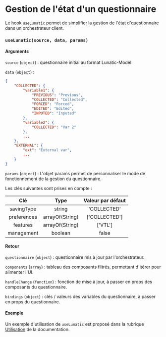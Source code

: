 # Gestion de l'état d'un questionnaire

Le hook `useLunatic` permet de simplifier la gestion de l'état d'questionnaire dans un orchestrateur client.

### `useLunatic(source, data, params)`

#### Arguments

`source` (`object`) : questionnaire initial au format Lunatic-Model

`data` (`object`) :

```json
{
	"COLLECTED": {
		"variable1": {
			"PREVIOUS": "Previous",
			"COLLECTED": "Collected",
			"FORCED": "Forced",
			"EDITED": "Edited",
			"INPUTED": "Inputed"
		},
		"variable2": {
			"COLLECTED": "Var 2"
		},
		...
	},
	"EXTERNAL": {
		"ext": "External var",
		...
	}
}
```

`params` (`object`) : L'objet params permet de personnaliser le mode de fonctionnement de la gestion du questionnaire.

Les clés suivantes sont prises en compte :

|     Clé     |      Type       | Valeur par défaut |
| :---------: | :-------------: | :---------------: |
| savingType  |     string      |    'COLLECTED'    |
| preferences | arrayOf(String) |   ['COLLECTED']   |
|  features   | arrayOf(String) |      ['VTL']      |
| management  |     boolean     |       false       |

#### Retour

`questionnaire` (`object`) : questionnaire mis à jour par l'orchestrateur.

`components` (`array`) : tableau des composants filtrés, permettant d'itérer pour alimenter l'UI.

`handleChange` (`function`) : fonction de mise à jour, à passer en props des composants du questionnaire.

`bindings` (`object`) : clés / valeurs des variables du questionnaire, à passer en props du questionnaire.

#### Exemple

Un exemple d'utilisation de `useLunatic` est proposé dans la rubrique [Utilisation](../usage.md) de la documentation.

